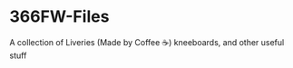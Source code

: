 # 366FW-Files
A collection of Liveries (Made by Coffee :coffee:) kneeboards, and other useful stuff
